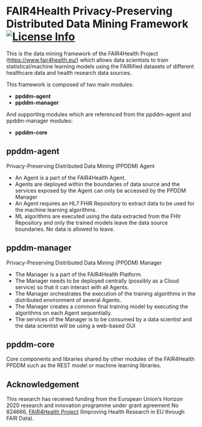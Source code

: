 <!--
Copyright (C) 2020 FAIR4Health Project

Licensed under the Apache License, Version 2.0 (the "License");
you may not use this file except in compliance with the License.
You may obtain a copy of the License at

    http://www.apache.org/licenses/LICENSE-2.0

Unless required by applicable law or agreed to in writing, software
distributed under the License is distributed on an "AS IS" BASIS,
WITHOUT WARRANTIES OR CONDITIONS OF ANY KIND, either express or implied.
See the License for the specific language governing permissions and
limitations under the License.
-->

FAIR4Health Privacy-Preserving Distributed Data Mining Framework [![License Info](http://img.shields.io/badge/license-Apache%202.0-brightgreen.svg)](https://github.com/fair4health/ppddm/blob/master/LICENSE)
===

This is the data mining framework of the FAIR4Health Project (https://www.fair4health.eu/) 
which allows data scientists to train statistical/machine learning models using the 
FAIRified datasets of different healthcare data and health research data sources.

This framework is composed of two main modules:
 * **ppddm-agent**
 * **ppddm-manager**
 
And supporting modules which are referenced from the ppddm-agent and ppddm-manager modules:
 * **ppddm-core**

## ppddm-agent
Privacy-Preserving Distributed Data Mining (PPDDM) Agent
 * An Agent is a part of the FAIR4Health Agent.
 * Agents are deployed within the boundaries of data source and the services exposed by the Agent 
 can only be accessed by the PPDDM Manager
 * An Agent requires an HL7 FHIR Repository to extract data to be used for the machine learning algorithms.
 * ML algorithms are executed using the data extracted from the FHIr Repository and only the trained models
 leave the data source boundaries. No data is allowed to leave.

## ppddm-manager
Privacy-Preserving Distributed Data Mining (PPDDM) Manager 
 * The Manager is a part of the FAIR4Health Platform.
 * The Manager needs to be deployed centrally (possibly as a Cloud service) so that it can interact with
 all Agents.
 * The Manager orchestrates the execution of the training algorithms in the distributed environment
 of several Agents.
 * The Manager creates a common final training model by executing the algorithms on each Agent sequentially. 
 * The services of the Manager is to be consumed by a data scientist and the data scientist will be using a
 web-based GUI

## ppddm-core
Core components and libraries shared by other modules of the FAIR4Health PPDDM such as the REST model
or machine learning libraries.

## Acknowledgement

This research has received funding from the European Union’s Horizon 2020 research and innovation programme under grant agreement No 824666,
[FAIR4Health Project](https://www.fair4health.eu/) (Improving Health Research in EU through FAIR Data).
